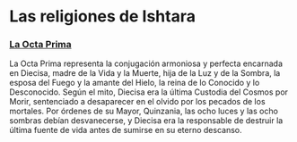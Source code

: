 # Las religiones de Ishtara

### [La Octa Prima](la-octa-prima.md)

La Octa Prima representa la conjugación armoniosa y perfecta encarnada en Diecisa, madre de la Vida y la Muerte, hija de la Luz y de la Sombra, la esposa del Fuego y la amante del Hielo, la reina de lo Conocido y lo Desconocido. Según el mito, Diecisa era la última Custodia del Cosmos por Morir, sentenciado a desaparecer en el olvido por los pecados de los mortales. Por órdenes de su Mayor, Quinzania, las ocho luces y las ocho sombras debían desvanecerse, y Diecisa era la responsable de destruir la última fuente de vida antes de sumirse en su eterno descanso.

